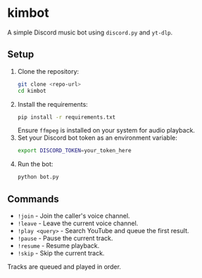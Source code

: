 # kimbot

A simple Discord music bot using `discord.py` and `yt-dlp`.

## Setup

1. Clone the repository:
   ```bash
   git clone <repo-url>
   cd kimbot
   ```
2. Install the requirements:
   ```bash
   pip install -r requirements.txt
   ```
   Ensure `ffmpeg` is installed on your system for audio playback.
3. Set your Discord bot token as an environment variable:
   ```bash
   export DISCORD_TOKEN=your_token_here
   ```
4. Run the bot:
   ```bash
   python bot.py
   ```

## Commands

- `!join` - Join the caller's voice channel.
- `!leave` - Leave the current voice channel.
- `!play <query>` - Search YouTube and queue the first result.
- `!pause` - Pause the current track.
- `!resume` - Resume playback.
- `!skip` - Skip the current track.

Tracks are queued and played in order.
